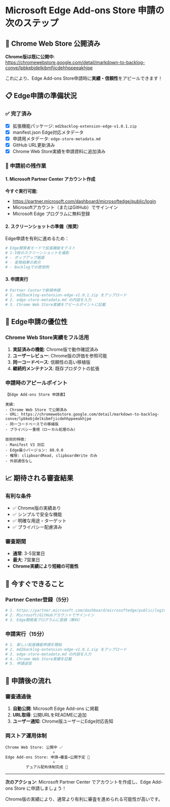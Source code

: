 # Microsoft Edge Add-ons Store 申請の次のステップ

## 🎉 Chrome Web Store 公開済み

**Chrome版は既に公開中**: https://chromewebstore.google.com/detail/markdown-to-backlog-conve/lpbkebjdelkibmfjicdehhppeeakhjpe

これにより、Edge Add-ons Store申請時に**実績・信頼性**をアピールできます！

## 📋 Edge申請の準備状況

### ✅ 完了済み
- [x] 拡張機能パッケージ: `md2backlog-extension-edge-v1.0.1.zip`
- [x] manifest.json Edge対応メタデータ
- [x] 申請用メタデータ: `edge-store-metadata.md`
- [x] GitHub URL更新済み
- [x] Chrome Web Store実績を申請資料に追加済み

### 🔄 申請前の残作業

#### 1. Microsoft Partner Center アカウント作成
**今すぐ実行可能**:
- https://partner.microsoft.com/dashboard/microsoftedge/public/login
- Microsoftアカウント（またはGitHub）でサインイン
- Microsoft Edge プログラムに無料登録

#### 2. スクリーンショットの準備（推奨）
Edge申請を有利に進めるため：
```bash
# Edge開発者モードで拡張機能をテスト
# 1-3枚のスクリーンショットを撮影
# - ポップアップ画面
# - 変換結果の表示
# - Backlogでの使用例
```

#### 3. 申請実行
```bash
# Partner Centerで新規申請
# 1. md2backlog-extension-edge-v1.0.1.zip をアップロード
# 2. edge-store-metadata.md の内容を入力
# 3. Chrome Web Store実績をアピールポイントに記載
```

## 🚀 Edge申請の優位性

### Chrome Web Store実績をフル活用
1. **実証済みの機能**: Chrome版で動作確認済み
2. **ユーザーレビュー**: Chrome版の評価を参照可能
3. **同一コードベース**: 信頼性の高い移植版
4. **継続的メンテナンス**: 既存プロダクトの拡張

### 申請時のアピールポイント
```
【Edge Add-ons Store 申請書】

実績:
- Chrome Web Store で公開済み
- URL: https://chromewebstore.google.com/detail/markdown-to-backlog-conve/lpbkebjdelkibmfjicdehhppeeakhjpe
- 同一コードベースでの移植版
- プライバシー重視（ローカル処理のみ）

技術的特徴:
- Manifest V3 対応
- Edge最小バージョン: 88.0.0
- 権限: clipboardRead, clipboardWrite のみ
- 外部通信なし
```

## 📈 期待される審査結果

### 有利な条件
- ✅ Chrome版の実績あり
- ✅ シンプルで安全な機能
- ✅ 明確な用途・ターゲット
- ✅ プライバシー配慮済み

### 審査期間
- **通常**: 3-5営業日
- **最大**: 7営業日
- **Chrome実績により短縮の可能性**

## 🎯 今すぐできること

### Partner Center登録（5分）
```bash
# 1. https://partner.microsoft.com/dashboard/microsoftedge/public/login
# 2. Microsoft/GitHubアカウントでサインイン
# 3. Edge開発者プログラムに登録（無料）
```

### 申請実行（15分）
```bash
# 1. 新しい拡張機能申請を開始
# 2. md2backlog-extension-edge-v1.0.1.zip をアップロード
# 3. edge-store-metadata.md の内容を入力
# 4. Chrome Web Store実績を記載
# 5. 申請送信
```

## 🔄 申請後の流れ

### 審査通過後
1. **自動公開**: Microsoft Edge Add-ons に掲載
2. **URL取得**: 公開URLをREADMEに追加
3. **ユーザー通知**: Chrome版ユーザーにEdge対応告知

### 両ストア運用体制
```
Chrome Web Store: 公開中 ✅
                     ↓
Edge Add-ons Store: 申請→審査→公開予定 🔄
                     ↓
         デュアル配布体制完成 🎉
```

---

**次のアクション**: Microsoft Partner Center でアカウントを作成し、Edge Add-ons Store に申請しましょう！

Chrome版の実績により、通常より有利に審査を進められる可能性が高いです。